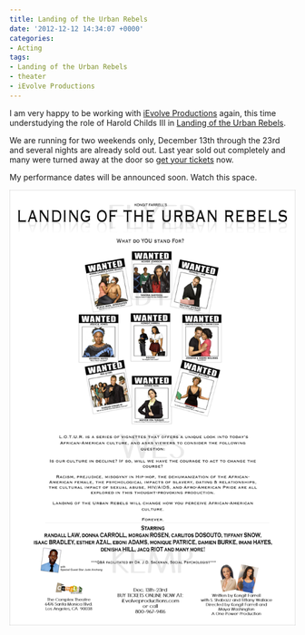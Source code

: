 ```yaml
---
title: Landing of the Urban Rebels
date: '2012-12-12 14:34:07 +0000'
categories:
- Acting
tags:
- Landing of the Urban Rebels
- theater
- iEvolve Productions
---
```


I am very happy to be working with [iEvolve
Productions](http://www.ievolveproductions.com/) again, this time understudying
the role of Harold Childs III in [Landing of the Urban
Rebels](http://www.ievolveproductions.com/Landing-of-the-Urban-Rebels.html).

We are running for two weekends only, December 13th through the 23rd and
several nights are already sold out. Last year sold out completely and many
were turned away at the door so [get your
tickets](http://a3.acteva.com/orderbooking/listCatalogEvents.action?catalogGoWord=iEvolveProductions&emailAttendeeId=&emailSkusId=)
now.

My performance dates will be announced soon. Watch this space.

![Landing of the Urban Rebels](images/Landing-of-the-Urban-Rebels-FlyerWhite3.jpg)
